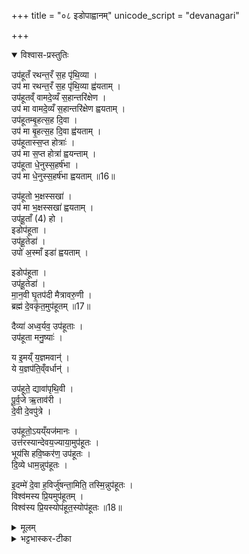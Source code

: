 +++
title = "०८ इडोपाह्वानम्"
unicode_script = "devanagari"

+++
<div class="js_include" url="/vedAH_yajuH/taittirIyam/sArasvata-vibhAgaH/brAhmaNam/sarva-prastutiH/3/5_iShTi-hautrAdi/08_iDopAhvAnam"  newLevelForH1="1" includeTitle="true">

<details open><summary>विश्वास-प्रस्तुतिः</summary>

उप॑हूतँ रथन्त॒रँ स॒ह पृ॑थि॒व्या ।   
उप॑ मा रथन्त॒रँ स॒ह पृ॑थि॒व्या ह्व॑यताम् ।   
उप॑हूतव्ँ वामदे॒व्यँ स॒हान्तरि॑क्षेण ।   
उप॑ मा वामदे॒व्यँ स॒हान्तरि॑क्षेण ह्वयताम् ।   
उप॑हूतम्बृ॒हत्स॒ह दि॒वा ।   
उप॑ मा बृ॒हत्स॒ह दि॒वा ह्व॑यताम् ।   
उप॑हूतास्स॒प्त होत्राः॑ ।  
उप॑ मा स॒प्त होत्रा॑ ह्वयन्ताम् ।  
उप॑हूता धे॒नुस्स॒हर्ष॑भा ।  
उप॑ मा धे॒नुस्स॒हर्ष॑भा ह्वयताम् ॥16॥   

उप॑हूतो भ॒क्षस्सखा॑ ।  
उप॑ मा भ॒क्षस्सखा॑ ह्वयताम् ।  
उप॑हू॒ताँ (4) हो ।  
इडोप॑हूता ।   
उप॑हू॒तेडा॑ ।  
उपो॑ अ॒स्माँ इडा॑ ह्वयताम् ।  

इडोप॑हूता ।  
उप॑हू॒तेडा॑ ।  
मा॒न॒वी घृ॒तप॑दी मैत्रावरु॒णी ।  
ब्रह्म॑ दे॒वकृ॑त॒मुप॑हूतम् ॥17॥  

दैव्या॑ अध्व॒र्यव॒ उप॑हूताः ।  
उप॑हूता मनु॒ष्याः॑ ।  

य इ॒मय्ँ य॒ज्ञमवान्॑ ।  
ये य॒ज्ञप॑ति॒व्ँवर्धान्॑ ।  

उप॑हूते॒ द्यावा॑पृथि॒वी ।  
पू॒र्व॒जे ऋ॒ताव॑री ।  
दे॒वी दे॒वपु॑त्रे ।  

उप॑हूतो॒ऽयय्ँयज॑मानः ।  
उत्त॑रस्यान्देवय॒ज्याया॒मुप॑हूतः ।  
भूय॑सि हवि॒ष्कर॑ण॒ उप॑हूतः ।  
दि॒व्ये धाम॒न्नुप॑हूतः ।   

इ॒दम्मे॑ दे॒वा ह॒विर्जु॑षन्ता॒मिति॒ तस्मि॒न्नुप॑हूतः ।  
विश्व॑मस्य प्रि॒यमुप॑हूतम् ।  
विश्व॑स्य प्रि॒यस्योप॑हूत॒स्योप॑हूतः ॥18॥  
</details>

<details><summary>मूलम्</summary>

उप॑हूतँ रथन्त॒रँ स॒ह पृ॑थि॒व्या ।   
उप॑ मा रथन्त॒रँ स॒ह पृ॑थि॒व्या ह्व॑यताम् ।   
उप॑हूतव्ँ वामदे॒व्यँ स॒हान्तरि॑क्षेण ।   
उप॑ मा वामदे॒व्यँ स॒हान्तरि॑क्षेण ह्वयताम् ।   
उप॑हूतम्बृ॒हत्स॒ह दि॒वा ।   
उप॑ मा बृ॒हत्स॒ह दि॒वा ह्व॑यताम् ।   
उप॑हूतास्स॒प्त होत्राः॑ ।  
उप॑ मा स॒प्त होत्रा॑ ह्वयन्ताम् ।  
उप॑हूता धे॒नुस्स॒हर्ष॑भा ।  
उप॑ मा धे॒नुस्स॒हर्ष॑भा ह्वयताम् ॥16॥   

उप॑हूतो भ॒क्षस्सखा॑ ।  
उप॑ मा भ॒क्षस्सखा॑ ह्वयताम् ।  
उप॑हू॒ताँ (4) हो ।  
इडोप॑हूता ।   
उप॑हू॒तेडा॑ ।  
उपो॑ अ॒स्माँ इडा॑ ह्वयताम् ।  

इडोप॑हूता ।  
उप॑हू॒तेडा॑ ।  
मा॒न॒वी घृ॒तप॑दी मैत्रावरु॒णी ।  
ब्रह्म॑ दे॒वकृ॑त॒मुप॑हूतम् ॥17॥  

दैव्या॑ अध्व॒र्यव॒ उप॑हूताः ।  
उप॑हूता मनु॒ष्याः॑ ।  

य इ॒मय्ँ य॒ज्ञमवान्॑ ।  
ये य॒ज्ञप॑ति॒व्ँवर्धान्॑ ।  

उप॑हूते॒ द्यावा॑पृथि॒वी ।  
पू॒र्व॒जे ऋ॒ताव॑री ।  
दे॒वी दे॒वपु॑त्रे ।  

उप॑हूतो॒ऽयय्ँयज॑मानः ।  
उत्त॑रस्यान्देवय॒ज्याया॒मुप॑हूतः ।  
भूय॑सि हवि॒ष्कर॑ण॒ उप॑हूतः ।  
दि॒व्ये धाम॒न्नुप॑हूतः ।   

इ॒दम्मे॑ दे॒वा ह॒विर्जु॑षन्ता॒मिति॒ तस्मि॒न्नुप॑हूतः ।  
विश्व॑मस्य प्रि॒यमुप॑हूतम् ।  
विश्व॑स्य प्रि॒यस्योप॑हूत॒स्योप॑हूतः ॥18॥  
</details>

<details><summary>भट्टभास्कर-टीका</summary>

1अथेडोपाह्वानम् - उपहूतं रथन्तरमित्यादि ॥ रथन्तरादीनां साम्नां प्राथम्यादिना पृथिव्यादिभिः उपहूतवम् । यद्वा - रममाणानां तरं तारकं रथंतरं अन्नं तत्पृथिव्या सह उपहूतमित्यर्थः । शिष्टं स्पष्टम् ॥  

इति तैत्तिरीये ब्राह्मणे तृतीये पञ्चमे अष्टमोऽनुवाकः ॥  

</details>
</div>